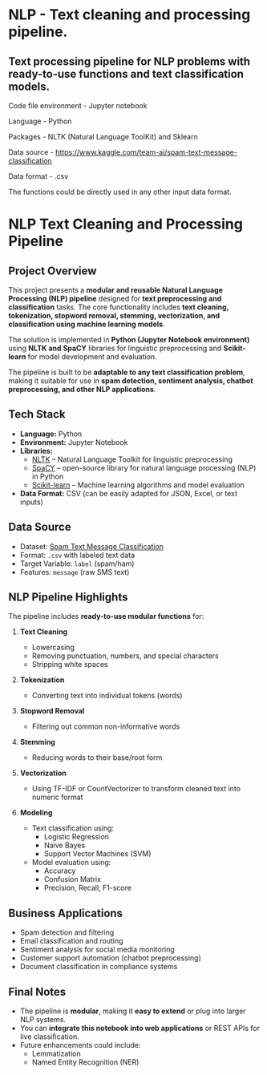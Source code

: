 # NLP - Text cleaning and processing pipeline.

## Text processing pipeline for NLP problems with ready-to-use functions and text classification models.
Code file environment - Jupyter notebook

Language - Python

Packages - NLTK (Natural Language ToolKit) and Sklearn

Data source - https://www.kaggle.com/team-ai/spam-text-message-classification

Data format - .csv

The functions could be directly used in any other input data format.


# NLP Text Cleaning and Processing Pipeline

## Project Overview
This project presents a **modular and reusable Natural Language Processing (NLP) pipeline** designed for **text preprocessing and classification** tasks. The core functionality includes **text cleaning, tokenization, stopword removal, stemming, vectorization, and classification using machine learning models**.

The solution is implemented in **Python (Jupyter Notebook environment)** using **NLTK and SpaCY** libraries for linguistic preprocessing and **Scikit-learn** for model development and evaluation.

The pipeline is built to be **adaptable to any text classification problem**, making it suitable for use in **spam detection, sentiment analysis, chatbot preprocessing, and other NLP applications**.



## Tech Stack
- **Language:** Python  
- **Environment:** Jupyter Notebook  
- **Libraries:**  
  - [NLTK](https://www.nltk.org/) – Natural Language Toolkit for linguistic preprocessing 
  - [SpaCY](https://spacy.io/) – open-source library for natural language processing (NLP) in Python
  - [Scikit-learn](https://scikit-learn.org/) – Machine learning algorithms and model evaluation  
- **Data Format:** CSV (can be easily adapted for JSON, Excel, or text inputs)  



## Data Source
- Dataset: [Spam Text Message Classification](https://www.kaggle.com/team-ai/spam-text-message-classification)  
- Format: `.csv` with labeled text data  
- Target Variable: `label` (spam/ham)  
- Features: `message` (raw SMS text)



## NLP Pipeline Highlights

The pipeline includes **ready-to-use modular functions** for:

1. **Text Cleaning**
   - Lowercasing
   - Removing punctuation, numbers, and special characters
   - Stripping white spaces

2. **Tokenization**
   - Converting text into individual tokens (words)

3. **Stopword Removal**
   - Filtering out common non-informative words

4. **Stemming**
   - Reducing words to their base/root form

5. **Vectorization**
   - Using TF-IDF or CountVectorizer to transform cleaned text into numeric format

6. **Modeling**
   - Text classification using:
     - Logistic Regression
     - Naive Bayes
     - Support Vector Machines (SVM)
   - Model evaluation using:
     - Accuracy
     - Confusion Matrix
     - Precision, Recall, F1-score



## Business Applications
- Spam detection and filtering  
- Email classification and routing  
- Sentiment analysis for social media monitoring  
- Customer support automation (chatbot preprocessing)  
- Document classification in compliance systems



## Final Notes
- The pipeline is **modular**, making it **easy to extend** or plug into larger NLP systems.
- You can **integrate this notebook into web applications** or REST APIs for live classification.
- Future enhancements could include:
  - Lemmatization
  - Named Entity Recognition (NER)


